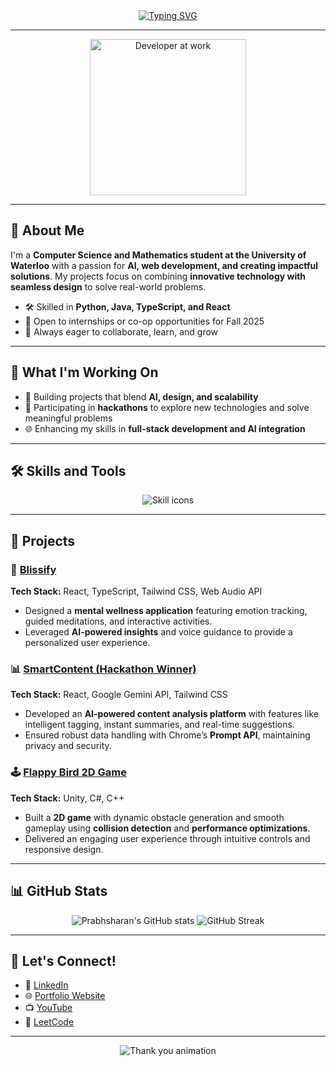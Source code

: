 <div align="center">
  <a href="https://lambent-churros-031c4a.netlify.app/">
    <img src="https://readme-typing-svg.demolab.com?font=Fira+Code&size=30&duration=4000&pause=1000&color=3AB4F2&center=true&vCenter=true&width=850&height=75&lines=Hello,+I'm+Prabhsharan+Singh+Sethi!;Computer+Science+and+Mathematics+Student;Frontend+Developer+and+AI+Enthusiast;Passionate+about+Innovation+and+User+Experience!" alt="Typing SVG">
  </a>
</div>

---

<div align="center">
  <img align="center" src="https://media.giphy.com/media/l0MYEqEzwMWFCg8rm/giphy.gif" alt="Developer at work" width="250"/>
</div>

---

## 👋 About Me
I'm a **Computer Science and Mathematics student at the University of Waterloo** with a passion for **AI, web development, and creating impactful solutions**. My projects focus on combining **innovative technology with seamless design** to solve real-world problems.

- 🛠️ Skilled in **Python, Java, TypeScript, and React**  
- 🤝 Open to internships or co-op opportunities for Fall 2025  
- 🌟 Always eager to collaborate, learn, and grow  

---

## 🌱 What I'm Working On
- 🔧 Building projects that blend **AI, design, and scalability**  
- 🧩 Participating in **hackathons** to explore new technologies and solve meaningful problems  
- 🌐 Enhancing my skills in **full-stack development and AI integration**  

---

## 🛠️ Skills and Tools
<p align="center">
  <img src="https://skillicons.dev/icons?i=html,css,js,ts,react,nextjs,python,java,c,cpp,cs,aws,figma,tailwind,docker,git,github,vscode" alt="Skill icons">
</p>

---

## 💼 Projects
### 🌟 [Blissify](https://github.com/prabhsharan1/blissify)  
**Tech Stack:** React, TypeScript, Tailwind CSS, Web Audio API  
- Designed a **mental wellness application** featuring emotion tracking, guided meditations, and interactive activities.  
- Leveraged **AI-powered insights** and voice guidance to provide a personalized user experience.

### 📊 [SmartContent (Hackathon Winner)](https://fresh-hacks-23013.devpost.com/)  
**Tech Stack:** React, Google Gemini API, Tailwind CSS  
- Developed an **AI-powered content analysis platform** with features like intelligent tagging, instant summaries, and real-time suggestions.  
- Ensured robust data handling with Chrome’s **Prompt API**, maintaining privacy and security.

### 🕹️ [Flappy Bird 2D Game](https://github.com/prabhsharan1/flappy-bird)  
**Tech Stack:** Unity, C#, C++  
- Built a **2D game** with dynamic obstacle generation and smooth gameplay using **collision detection** and **performance optimizations**.  
- Delivered an engaging user experience through intuitive controls and responsive design.

---

## 📊 GitHub Stats
<p align="center">
  <img src="https://github-readme-stats.vercel.app/api?username=prabhsharan1&show_icons=true&theme=tokyonight" alt="Prabhsharan's GitHub stats" />
  <img src="https://github-readme-streak-stats.herokuapp.com/?user=prabhsharan1&theme=tokyonight" alt="GitHub Streak" />
</p>

---

## 🎯 Let's Connect!
- 💼 [LinkedIn](https://linkedin.com/in/prabhsharan-singh-sethi/)  
- 🌐 [Portfolio Website](https://lambent-churros-031c4a.netlify.app/)  
- 📺 [YouTube](https://www.youtube.com/@prabhsharansinghsethi)  
- 🧩 [LeetCode](https://www.leetcode.com/prabhsharansinghsethi)  

---

<div align="center">
  <img src="https://readme-typing-svg.demolab.com?font=Nabla&size=22&pause=1000&color=42E5F4&center=true&vCenter=true&width=700&height=75&lines=Thank+you+for+visiting+my+profile!;Let's+build+something+great+%F0%9F%9A%80!" alt="Thank you animation" />
</div>
